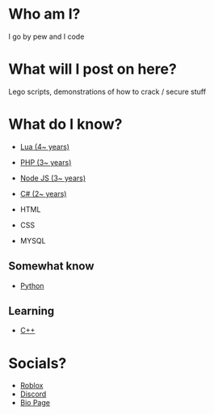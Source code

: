 # Who am I?

I go by pew and I code

# What will I post on here?

Lego scripts, demonstrations of how to crack / secure stuff

# What do I know?

- [Lua (4~ years)](https://www.lua.org/)
- [PHP (3~ years)](https://www.lua.org/)
- [Node JS (3~ years)](https://nodejs.org/en)
- [C# (2~ years)](https://dotnet.microsoft.com/en-us/languages/csharp)

- HTML
- CSS
- MYSQL

## Somewhat know

- [Python](https://www.python.org/)

## Learning

- [C++](https://learn.microsoft.com/en-us/cpp/overview/visual-cpp-in-visual-studio?view=msvc-170)
  
# Socials?

- [Roblox](https://www.roblox.com/users/2823434956/profile)
- [Discord](https://discord.com/users/989861264333369396)
- [Bio Page](https://bio.ib2.lol/pew/)
